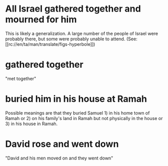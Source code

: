 # All Israel gathered together and mourned for him

This is likely a generalization. A large number of the people of Israel were probably there, but some were probably unable to attend. (See: [[rc://en/ta/man/translate/figs-hyperbole]])

# gathered together

"met together"

# buried him in his house at Ramah

Possible meanings are that they buried Samuel 1) in his home town of Ramah or 2) on his family's land in Ramah but not physically in the house or 3) in his house in Ramah.

# David rose and went down

"David and his men moved on and they went down"

